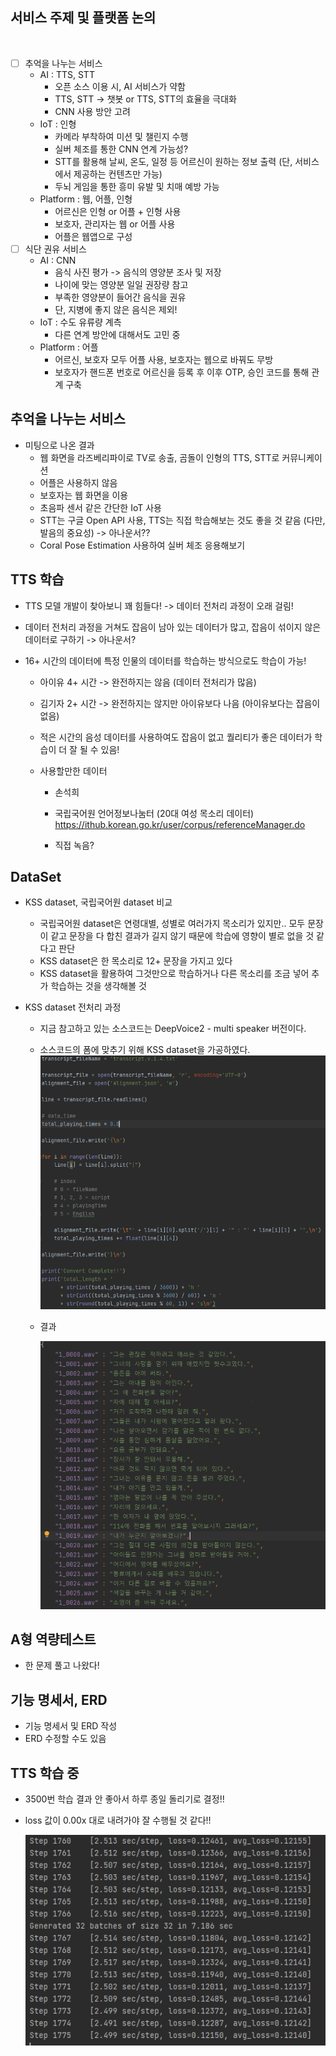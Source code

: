<h2>서비스 주제 및 플랫폼 논의</h2><br>

- [ ] 추억을 나누는 서비스<br>
  - AI : TTS, STT<br>
    - 오픈 소스 이용 시, AI 서비스가 약함<br>
    - TTS, STT -> 챗봇 or TTS, STT의 효율을 극대화<br>
    - CNN 사용 방안 고려<br>
  - IoT : 인형<br>
    - 카메라 부착하여 미션 및 챌린지 수행<br>
    - 실버 체조를 통한 CNN 연계 가능성?<br>
    - STT를 활용해 날씨, 온도, 일정 등 어르신이 원하는 정보 출력 (단, 서비스에서 제공하는 컨텐츠만 가능)<br>
    - 두뇌 게임을 통한 흥미 유발 및 치매 예방 가능<br>
  - Platform : 웹, 어플, 인형<br>
    - 어르신은 인형 or 어플 + 인형 사용<br>
    - 보호자, 관리자는 웹 or 어플 사용<br>
    - 어플은 웹앱으로 구성<br>
- [ ] 식단 권유 서비스<br>
  - AI : CNN<br>
    - 음식 사진 평가 -> 음식의 영양분 조사 및 저장<br>
    - 나이에 맞는 영양분 일일 권장량 참고<br>
    - 부족한 영양분이 들어간 음식을 권유<br>
    - 단, 지병에 좋지 않은 음식은 제외!<br>
  - IoT : 수도 유류량 계측<br>
    - 다른 연계 방안에 대해서도 고민 중<br>
  - Platform : 어플<br>
    - 어르신, 보호자 모두 어플 사용, 보호자는 웹으로 바꿔도 무방<br>
    - 보호자가 핸드폰 번호로 어르신을 등록 후 이후 OTP, 승인 코드를 통해 관계 구축<br>



<h2>추억을 나누는 서비스</h2>

- 미팅으로 나온 결과 <br>
  - 웹 화면을 라즈베리파이로 TV로 송출, 곰돌이 인형의 TTS, STT로 커뮤니케이션<br>
  - 어플은 사용하지 않음<br>
  - 보호자는 웹 화면을 이용<br>
  - 초음파 센서 같은 간단한 IoT 사용<br>
  - STT는 구글 Open API 사용, TTS는 직접 학습해보는 것도 좋을 것 같음 (다만, 발음의 중요성) -> 아나운서??<br>
  - Coral Pose Estimation 사용하여 실버 체조 응용해보기<br>



<h2>TTS 학습</h2>

- TTS 모델 개발이 찾아보니 꽤 힘들다! -> 데이터 전처리 과정이 오래 걸림!

- 데이터 전처리 과정을 거쳐도 잡음이 남아 있는 데이터가 많고, 잡음이 섞이지 않은 데이터로 구하기 -> 아나운서?

- 16+ 시간의 데이터에 특정 인물의 데이터를 학습하는 방식으로도 학습이 가능!

  - 아이유 4+ 시간 -> 완전하지는 않음 (데이터 전처리가 많음)

  - 김기자 2+ 시간 -> 완전하지는 않지만 아이유보다 나음 (아이유보다는 잡음이 없음)

  - 적은 시간의 음성 데이터를 사용하여도 잡음이 없고 퀄리티가 좋은 데이터가 학습이 더 잘 될 수 있음!

  - 사용할만한 데이터

    - 손석희

    - 국립국어원 언어정보나눔터 (20대 여성 목소리 데이터) https://ithub.korean.go.kr/user/corpus/referenceManager.do

    - 직접 녹음?




<h2> DataSet</h2>

- KSS dataset, 국립국어원 dataset 비교
  - 국립국어원 dataset은 연령대별, 성별로 여러가지 목소리가 있지만.. 모두 문장이 같고 문장을 다 합친 결과가 길지 않기 때문에 학습에 영향이 별로 없을 것 같다고 판단
  - KSS dataset은 한 목소리로 12+ 문장을 가지고 있다
  - KSS dataset을 활용하여 그것만으로 학습하거나 다른 목소리를 조금 넣어 추가 학습하는 것을 생각해볼 것

- KSS dataset 전처리 과정

  - 지금 참고하고 있는 소스코드는 DeepVoice2 - multi speaker 버전이다.

  - 소스코드의 폼에 맞추기 위해 KSS dataset을 가공하였다.![dataset-json변환](../images/image-20210316233501644.png)

    

  - 결과

    ![json변환완료](../images/image-20210316233417992.png)



<h2>A형 역량테스트</h2>

- 한 문제 풀고 나왔다!



<h2>기능 명세서, ERD
</h2>

- 기능 명세서 및 ERD 작성
- ERD 수정할 수도 있음



<h2>TTS 학습 중</h2>

- 3500번 학습 결과 안 좋아서 하루 종일 돌리기로 결정!!

- loss 값이 0.00x 대로 내려가야 잘 수행될 것 같다!!

  ![training](../images/training.png)